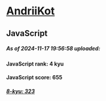 # [AndriiKot](https://www.codewars.com/users/AndriiKot) 
## JavaScript

##### As of 2024-11-17 19:56:58 uploaded:

#### JavaScript rank: 4 kyu

#### JavaScript score: 655

##### [8-kyu: 323](https://github.com/AndriiKot/JavaScript__CodeWars/tree/main/kyu-8)

